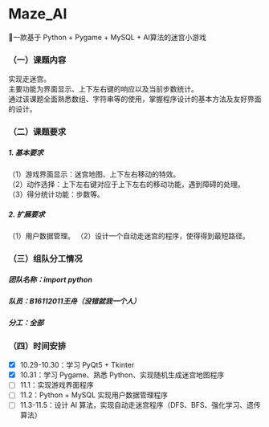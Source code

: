 # Maze_AI
:eyes:一款基于 Python + Pygame + MySQL + AI算法的迷宫小游戏

### （一）课题内容
实现走迷宫。  
主要功能为界面显示、上下左右键的响应以及当前步数统计。  
通过该课题全面熟悉数组、字符串等的使用，掌握程序设计的基本方法及友好界面的设计。  

### （二）课题要求
##### 1. 基本要求
（1）游戏界面显示：迷宫地图、上下左右移动的特效。  
（2）动作选择：上下左右键对应于上下左右的移动功能，遇到障碍的处理。  
（3）得分统计功能：步数等。  

##### 2. 扩展要求
（1）用户数据管理。
（2）设计一个自动走迷宫的程序，使得得到最短路径。

### （三）组队分工情况
##### 团队名称：import python
##### 队员：B16112011王舟（没错就我一个人）
##### 分工：全部

### （四）时间安排
- [x] 10.29-10.30：学习 PyQt5 + Tkinter  
- [x] 10.31：学习 Pygame、熟悉 Python、实现随机生成迷宫地图程序  
- [ ] 11.1：实现游戏界面程序  
- [ ] 11.2：Python + MySQL 实现用户数据管理程序  
- [ ] 11.3-11.5：设计 AI 算法，实现自动走迷宫程序（DFS、BFS、强化学习、遗传算法）  
